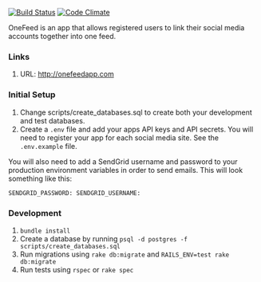[![Build Status](https://travis-ci.org/nburt/one_feed.svg?branch=master)](https://travis-ci.org/nburt/one_feed)
[![Code Climate](https://codeclimate.com/github/nburt/one_feed.png)](https://codeclimate.com/github/nburt/one_feed)

OneFeed is an app that allows registered users to link their social media accounts together into one feed.

### Links

1. URL: http://onefeedapp.com

### Initial Setup

1. Change scripts/create_databases.sql to create both your development and test databases.
1. Create a `.env` file and add your apps API keys and API secrets. You will need to register your app for each social media site. See the `.env.example` file.

You will also need to add a SendGrid username and password to your production environment variables in order to send emails. This will look something like this:

`
SENDGRID_PASSWORD:
SENDGRID_USERNAME:
`

### Development

1. `bundle install`
1. Create a database by running `psql -d postgres -f scripts/create_databases.sql`
1. Run migrations using `rake db:migrate` and `RAILS_ENV=test rake db:migrate`
1. Run tests using `rspec` or `rake spec`
